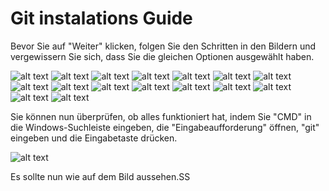 
# Git instalations Guide

Bevor Sie auf "Weiter" klicken, folgen Sie den Schritten in den Bildern und vergewissern Sie sich, dass Sie die gleichen Optionen ausgewählt haben.

![alt text](<WhatsApp Image 2024-05-02 at 14.11.47.jpeg>)
![alt text](<WhatsApp Image 2024-05-02 at 14.12.37.jpeg>)
![alt text](<WhatsApp Image 2024-05-02 at 14.12.43.jpeg>)
![alt text](<WhatsApp Image 2024-05-02 at 14.12.47.jpeg>)
![alt text](<WhatsApp Image 2024-05-02 at 14.14.14.jpeg>)
![alt text](<WhatsApp Image 2024-05-02 at 14.14.55.jpeg>)
![alt text](<WhatsApp Image 2024-05-02 at 14.15.16.jpeg>)
![alt text](<WhatsApp Image 2024-05-02 at 14.15.42.jpeg>)
![alt text](<WhatsApp Image 2024-05-02 at 14.16.17.jpeg>)
![alt text](<WhatsApp Image 2024-05-02 at 14.17.08.jpeg>)
![alt text](<WhatsApp Image 2024-05-02 at 14.17.34.jpeg>)
![alt text](<WhatsApp Image 2024-05-02 at 14.18.05.jpeg>)
![alt text](<WhatsApp Image 2024-05-02 at 14.19.29.jpeg>)
![alt text](<WhatsApp Image 2024-05-02 at 14.19.31.jpeg>)
![alt text](<WhatsApp Image 2024-05-02 at 14.19.34.jpeg>)
![alt text](<WhatsApp Image 2024-05-02 at 14.20.15.jpeg>)

Sie können nun überprüfen, ob alles funktioniert hat, indem Sie "CMD" in die Windows-Suchleiste eingeben, die "Eingabeaufforderung" öffnen, "git" eingeben und die Eingabetaste drücken. 


![alt text](cmd.PNG)

Es sollte nun wie auf dem Bild aussehen.SS

